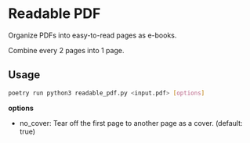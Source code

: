 # Readable PDF

Organize PDFs into easy-to-read pages as e-books.

Combine every 2 pages into 1 page.

## Usage

```bash
poetry run python3 readable_pdf.py <input.pdf> [options]
```

**options**
- no_cover: Tear off the first page to another page as a cover. (default: true)
